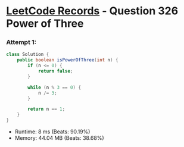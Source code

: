 # [LeetCode Records](../README.md) - Question 326 Power of Three

### Attempt 1: 
```java
class Solution {
    public boolean isPowerOfThree(int n) {
        if (n <= 0) {
            return false;
        }

        while (n % 3 == 0) {
            n /= 3;
        }

        return n == 1;
    }
}
```
- Runtime: 8 ms (Beats: 90.19%)
- Memory: 44.04 MB (Beats: 38.68%)

<br>
